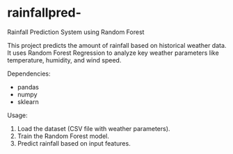 # rainfallpred-

Rainfall Prediction System using Random Forest

This project predicts the amount of rainfall based on historical weather data. It uses
Random Forest Regression to analyze key weather parameters like temperature, humidity,
and wind speed.

Dependencies:
- pandas
- numpy
- sklearn

Usage:
1. Load the dataset (CSV file with weather parameters).
2. Train the Random Forest model.
3. Predict rainfall based on input features.
